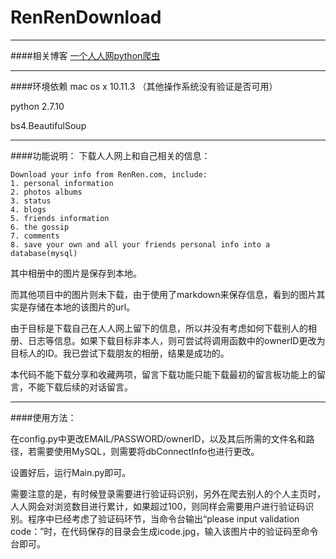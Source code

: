 # RenRenDownload
***
####相关博客
[一个人人网python爬虫](http://www.jianshu.com/p/b7e596ba3b77)
***

####环境依赖
mac os x 10.11.3 （其他操作系统没有验证是否可用）

python 2.7.10

bs4.BeautifulSoup

***
####功能说明：
下载人人网上和自己相关的信息：

    Download your info from RenRen.com, include:
    1. personal information
    2. photos albums
    3. status
    4. blogs
    5. friends information
    6. the gossip
    7. comments
    8. save your own and all your friends personal info into a database(mysql) 
    
其中相册中的图片是保存到本地。

而其他项目中的图片则未下载，由于使用了markdown来保存信息，看到的图片其实是存储在本地的该图片的url。

由于目标是下载自己在人人网上留下的信息，所以并没有考虑如何下载别人的相册、日志等信息。如果下载目标非本人，则可尝试将调用函数中的ownerID更改为目标人的ID。我已尝试下载朋友的相册，结果是成功的。

本代码不能下载分享和收藏两项，留言下载功能只能下载最初的留言板功能上的留言，不能下载后续的对话留言。
***

####使用方法：

在config.py中更改EMAIL/PASSWORD/ownerID，以及其后所需的文件名和路径，若需要使用MySQL，则需要将dbConnectInfo也进行更改。

设置好后，运行Main.py即可。

需要注意的是，有时候登录需要进行验证码识别，另外在爬去别人的个人主页时，人人网会对浏览数目进行累计，如果超过100，则同样会需要用户进行验证码识别。程序中已经考虑了验证码环节，当命令台输出“please input validation code：”时，在代码保存的目录会生成icode.jpg，输入该图片中的验证码至命令台即可。
